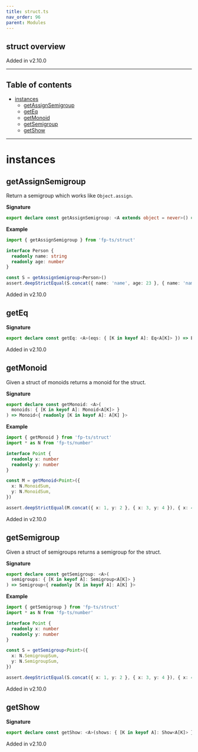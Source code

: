 ```yaml
---
title: struct.ts
nav_order: 96
parent: Modules
---
```


## struct overview

Added in v2.10.0

---

<h2 class="text-delta">Table of contents</h2>

- [instances](#instances)
  - [getAssignSemigroup](#getassignsemigroup)
  - [getEq](#geteq)
  - [getMonoid](#getmonoid)
  - [getSemigroup](#getsemigroup)
  - [getShow](#getshow)

---

# instances

## getAssignSemigroup

Return a semigroup which works like `Object.assign`.

**Signature**

```ts
export declare const getAssignSemigroup: <A extends object = never>() => Semigroup<A>
```

**Example**

```ts
import { getAssignSemigroup } from 'fp-ts/struct'

interface Person {
  readonly name: string
  readonly age: number
}

const S = getAssignSemigroup<Person>()
assert.deepStrictEqual(S.concat({ name: 'name', age: 23 }, { name: 'name', age: 24 }), { name: 'name', age: 24 })
```

Added in v2.10.0

## getEq

**Signature**

```ts
export declare const getEq: <A>(eqs: { [K in keyof A]: Eq<A[K]> }) => Eq<{ readonly [K in keyof A]: A[K] }>
```

Added in v2.10.0

## getMonoid

Given a struct of monoids returns a monoid for the struct.

**Signature**

```ts
export declare const getMonoid: <A>(
  monoids: { [K in keyof A]: Monoid<A[K]> }
) => Monoid<{ readonly [K in keyof A]: A[K] }>
```

**Example**

```ts
import { getMonoid } from 'fp-ts/struct'
import * as N from 'fp-ts/number'

interface Point {
  readonly x: number
  readonly y: number
}

const M = getMonoid<Point>({
  x: N.MonoidSum,
  y: N.MonoidSum,
})

assert.deepStrictEqual(M.concat({ x: 1, y: 2 }, { x: 3, y: 4 }), { x: 4, y: 6 })
```

Added in v2.10.0

## getSemigroup

Given a struct of semigroups returns a semigroup for the struct.

**Signature**

```ts
export declare const getSemigroup: <A>(
  semigroups: { [K in keyof A]: Semigroup<A[K]> }
) => Semigroup<{ readonly [K in keyof A]: A[K] }>
```

**Example**

```ts
import { getSemigroup } from 'fp-ts/struct'
import * as N from 'fp-ts/number'

interface Point {
  readonly x: number
  readonly y: number
}

const S = getSemigroup<Point>({
  x: N.SemigroupSum,
  y: N.SemigroupSum,
})

assert.deepStrictEqual(S.concat({ x: 1, y: 2 }, { x: 3, y: 4 }), { x: 4, y: 6 })
```

Added in v2.10.0

## getShow

**Signature**

```ts
export declare const getShow: <A>(shows: { [K in keyof A]: Show<A[K]> }) => Show<{ readonly [K in keyof A]: A[K] }>
```

Added in v2.10.0
